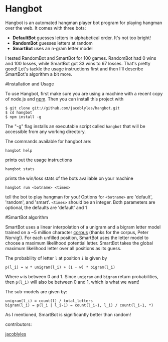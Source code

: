 Hangbot
========

Hangbot is an automated hangman player bot program for playing hangman over the web. It comes with three bots:
* **DefaultBot** guesses letters in alphabetical order. It's not too bright!
* **RandomBot** guesses letters at random
* **SmartBot** uses an n-gram letter model 

I tested RandomBot and SmartBot for 100 games. RandomBot had 0 wins and 100 losses, while SmartBot got 33 wins to 67 losses. That's pretty good! Let's tackle the usage instructions first and then I'll describe SmartBot's algorithm a bit more.

#Installation and Usage

To use Hangbot, first make sure you are using a machine with a recent copy of node.js and [npm](http://npmjs.org/). Then you can install this project with 

    $ git clone git://github.com/jacoblyles/hangbot.git
    $ cd hangbot
    $ npm install -g

The "-g" flag installs an executable script called `hangbot` that will be accessible from any working directory.

The commands available for hangbot are:

    hangbot help
prints out the usage instructions

    hangbot stats
prints the win/loss stats of the bots available on your machine

    hangbot run <botname> <times>
tell the bot to play hangman for you! Options for `<botname>` are 'default', 'random', and 'smart'. `<times>` should be an integer. Both parameters are optional, the defaults are 'default' and 1


#SmartBot algorithm

SmartBot uses a linear interpolation of a unigram and a bigram letter model trained on a ~5 million character [corpus](http://norvig.com/big.txt) (thanks for the corpus, Peter Norvig!). For each unfilled position, SmartBot uses the letter model to choose a maximum likelihood potential letter. SmartBot takes the global maximum likelihood letter over all positions as its guess. 

The probability of letter `l` at position `i` is given by

    p(l_i) = w * unigram(l_i) + (1 - w) * bigram(l_i)

Where `w` is between 0 and 1. Since `unigram` and `bigram` return probabilities, then `p(l_i)` will also be between 0 and 1, which is what we want!

The sub-models are given by:

    unigram(l_i) = count(l) / total_letters
    bigram(l_i) = p(l_i | l_i-1) = count(l_i-1, l_i) / count(l_i-1, *)

As I mentioned, SmartBot is significantly better than random! 


contributors:

[jacoblyles](http://www.jacoblyles.com)

